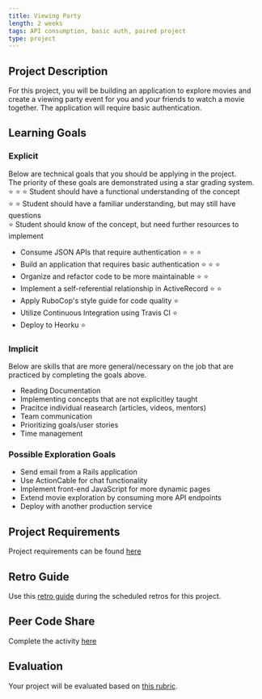 ```yaml
---
title: Viewing Party
length: 2 weeks
tags: API consumption, basic auth, paired project
type: project
---
```


## Project Description

For this project, you will be building an application to explore movies and create a viewing party event for you and your friends to watch a movie together. The application will require basic authentication.

## Learning Goals

### Explicit 
Below are technical goals that you should be applying in the project.<br>
The priority of these goals are demonstrated using a star grading system.<br>
  :star: :star: :star: Student should have a functional understanding of the concept<br>
  :star: :star: Student should have a familiar understanding, but may still have questions<br>
  :star: Student should know of the concept, but need further resources to implement

* Consume JSON APIs that require authentication :star: :star: :star:
* Build an application that requires basic authentication :star: :star: :star:
* Organize and refactor code to be more maintainable :star: :star: 
* Implement a self-referential relationship in ActiveRecord :star: :star:
* Apply RuboCop's style guide for code quality :star:
* Utilize Continuous Integration using Travis CI :star:
* Deploy to Heorku :star:

### Implicit 
Below are skills that are more general/necessary on the job that are practiced by completing the goals above.

* Reading Documentation
* Implementing concepts that are not explicitley taught
* Pracitce individual reasearch (articles, videos, mentors)
* Team communication
* Prioritizing goals/user stories
* Time management

### Possible Exploration Goals
* Send email from a Rails application
* Use ActionCable for chat functionality
* Implement front-end JavaScript for more dynamic pages
* Extend movie exploration by consuming more API endpoints
* Deploy with another production service

## Project Requirements

Project requirements can be found [here](./requirements)

## Retro Guide

Use this [retro guide](../retro_guide) during the scheduled retros for this project.

## Peer Code Share

Complete the activity [here](../peer_code_share)

## Evaluation

Your project will be evaluated based on [this rubric](./rubric).
